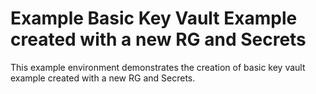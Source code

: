 # Example Basic Key Vault Example created with a new RG and Secrets

This example environment demonstrates the creation of basic key vault example created with a new RG and Secrets.
